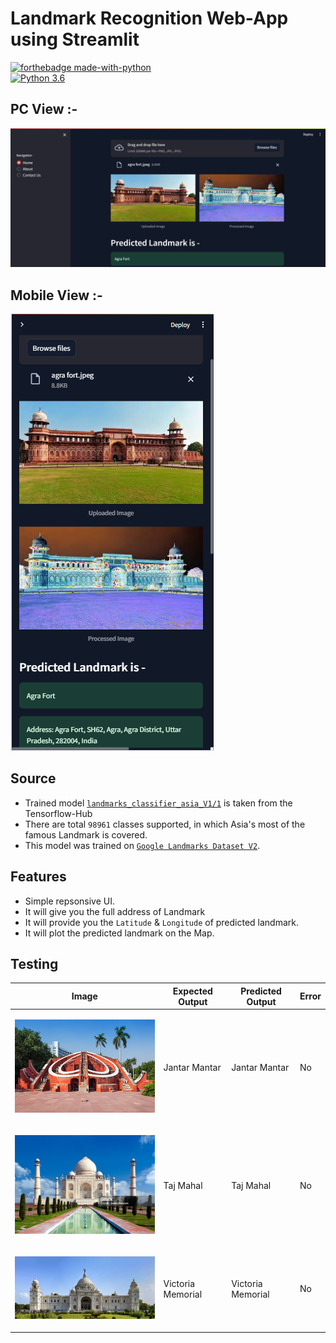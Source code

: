 # Landmark Recognition Web-App using Streamlit

[![forthebadge made-with-python](http://ForTheBadge.com/images/badges/made-with-python.svg)](https://www.python.org/)                 
[![Python 3.6](https://img.shields.io/badge/python-3.6-blue.svg)](https://www.python.org/downloads/release/python-360/)   

## PC View :- 
<img src="Images\pcview_lensify.png">

## Mobile View :- 
<img src="Images\mobileview_lensify.png">

## Source
- Trained model [`landmarks_classifier_asia_V1/1`](https://tfhub.dev/google/on_device_vision/classifier/landmarks_classifier_asia_V1/1) is taken from the Tensorflow-Hub
- There are total `98961` classes supported, in which Asia's most of the famous Landmark is covered.
- This model was trained on [`Google Landmarks Dataset V2`](https://ai.googleblog.com/2019/05/announcing-google-landmarks-v2-improved.html). 

## Features
- Simple repsonsive UI.
- It will give you the full address of Landmark
- It will provide you the `Latitude` & `Longitude` of predicted landmark.
- It will plot the predicted landmark on the Map.

## Testing

| Image                    | Expected Output            | Predicted Output            | Error                    |
|--------------------------|----------------------------|-----------------------------|--------------------------|
| <p align="center"><img src="Images/image2.jpg" width="300px"></p> | Jantar Mantar           | Jantar Mantar          | No                  |
| <p align="center"><img src="Images/image5.jpg" width="300px"></p> | Taj Mahal           | Taj Mahal          | No                 | 
| <p align="center"><img src="Images/image10.jpg" width="350px"></p> | Victoria Memorial           | Victoria Memorial          | No                 |


